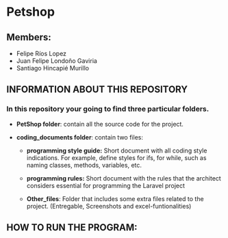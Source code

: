 # Petshop

## Members: 
- Felipe Ríos Lopez
- Juan Felipe Londoño Gaviria
- Santiago Hincapié Murillo

## INFORMATION ABOUT THIS REPOSITORY

### In this repository your going to find three particular folders. 
- **PetShop folder**: contain all the source code for   the project. 
- **coding_documents folder**: contain two files: 

    - **programming style guide:** Short document with all coding style indications. For example, define styles for ifs, for while, such as naming classes, methods, variables, etc.

    - **programming rules:** Short document with the rules that the architect considers essential for programming the Laravel project

    - **Other_files**: Folder that includes some extra files related to the project. (Entregable, Screenshots and excel-funtionalities)




## HOW TO RUN THE PROGRAM:
